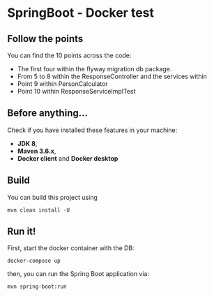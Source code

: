 # SpringBoot - Docker test

## Follow the points

You can find the 10 points across the code: 

* The first four within the flyway migration db package.
* From 5 to 8 within the ResponseController and the services within
* Point 9 within PersonCalculator
* Point 10 within ResponseServiceImplTest

## Before anything...
Check if you have installed these features in your machine:

* **JDK 8**,
* **Maven 3.6.x**,
* **Docker client** and **Docker desktop**

## Build 
You can build this project using

```mvn clean install -U```

## Run it!
First, start the docker container with the DB:

```docker-compose up```

then, you can run the Spring Boot application via:

```mvn spring-boot:run```


